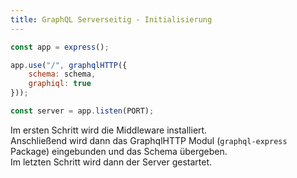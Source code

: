 ```yaml
---
title: GraphQL Serverseitig - Initialisierung
---
```


```javascript
const app = express();

app.use("/", graphqlHTTP({
    schema: schema,
    graphiql: true
}));

const server = app.listen(PORT);
```

Im ersten Schritt wird die Middleware installiert.<br>
Anschließend wird dann das GraphqlHTTP Modul (`graphql-express` Package) eingebunden und das Schema übergeben.<br>
Im letzten Schritt wird dann der Server gestartet.
